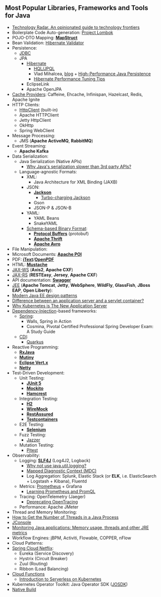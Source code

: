 ## Most Popular Libraries, Frameworks and Tools for Java

- [Technology Radar. An opinionated guide to technology frontiers](https://www.thoughtworks.com/radar)
- Boilerplate Code Auto-generation: [Project Lombok](https://projectlombok.org/)
- POJO-DTO Mapping: [**MapStruct**](https://mapstruct.org/)
- Bean Validation: [Hibernate Validator](https://hibernate.org/validator/documentation/getting-started/)
- Persistence:
  - [JDBC](https://www.baeldung.com/jpa-vs-jdbc)
  - JPA
    - [Hibernate](https://www.baeldung.com/learn-jpa-hibernate)
      - [HQL/JPQL](https://docs.jboss.org/hibernate/orm/4.3/devguide/en-US/html/ch11.html)
      - Vlad Mihalcea, [blog](https://vladmihalcea.com/blog/) + [High-Performance Java Persistence](https://vladmihalcea.com/books/high-performance-java-persistence/)
      - [Hibernate Performance Tuning Tips](https://thorben-janssen.com/tips-to-boost-your-hibernate-performance/?utm_source=social&utm_medium=twitter&utm_campaign=tutorial)
    - EclipseLink
    - Apache OpenJPA
- [Cache Providers](https://blog.frankel.ch/choose-cache/2/): Caffeine, Ehcache, Infinispan, Hazelcast, Redis, Apache Ignite
- HTTP Clients:
  - [HttpClient](https://openjdk.org/groups/net/httpclient/intro.html) (built-in)
  - Apache HTTPClient
  - Jetty HttpClient
  - OkHttp
  - Spring WebClient 
- Message Processing:
  - JMS (**Apache ActiveMQ**, **RabbitMQ**)
- Event Streaming:
  - **Apache Kafka**
- Data Serialization:
  - Java Serialization (Native APIs)
    - [Why Java's serialization slower than 3rd party APIs?](https://stackoverflow.com/questions/19447623/why-javas-serialization-slower-than-3rd-party-apis)
  - Language-agnostic Formats:
    - XML:
      - Java Architecture for XML Binding (JAXB)
    - JSON:
      - [**Jackson**](https://www.baeldung.com/jackson)
        - [Turbo-charging Jackson](https://github.com/FasterXML/jackson-docs/wiki/Presentation:-Jackson-Performance)
      - Gson
      - JSON-P & JSON-B
    - YAML:
      - YAML Beans
      - SnakeYAML
    - [Schema-based Binary Format](https://martin.kleppmann.com/2012/12/05/schema-evolution-in-avro-protocol-buffers-thrift.html):
      - [**Protocol Buffers**](https://developers.google.com/protocol-buffers/docs/javatutorial) (protobuf)
      - [**Apache Thrift**](https://thrift.apache.org/tutorial/java.html)
      - [**Apache Avro**](https://avro.apache.org/docs/)
- File Manipulation:
- Microsoft Documents: [**Apache POI**](https://www.baeldung.com/java-microsoft-excel)
- PDF: [**iText**](https://www.baeldung.com/java-pdf-creation)/[**OpenPDF**](https://github.com/LibrePDF/OpenPDF)
- HTML: [**Mustache**](https://www.baeldung.com/mustache)
- [JAX-WS](https://www.baeldung.com/jax-ws) (**Axis2**, **Apache CXF**)
- [JAX-RS](https://www.baeldung.com/jax-rs-spec-and-implementations) (**RESTEasy**, **Jersey**, **Apache CXF**)
- API documentation: [**Swagger**](https://swagger.io/tools/open-source/open-source-integrations/)
- [JEE](https://www.baeldung.com/java-enterprise-evolution) (**Apache Tomcat**, **Jetty**, **WebSphere**, **WildFly**, **GlassFish**, **JBoss EAP**, **Open Liberty**):
- [Modern Java EE design patterns](https://www.oreilly.com/content/modern-java-ee-design-patterns/)
- [Difference between an application server and a servlet container?](https://stackoverflow.com/questions/5039354/difference-between-an-application-server-and-a-servlet-container)
- [Why Kubernetes is The New Application Server](https://developers.redhat.com/blog/2018/06/28/why-kubernetes-is-the-new-application-server#)
- [Dependency-Injection](https://dzone.com/articles/dependency-injection-implementation-in-core-java-1)-based frameworks:
  - [Spring](https://spring.io/projects/):
      - Walls, Spring in Action
      - Cosmina, Pivotal Certified Professional Spring Developer Exam: A Study Guide
  - [CDI](https://www.baeldung.com/java-ee-cdi):
    - [Quarkus](https://quarkus.io/guides/)
- Reactive Programming:
  - [**RxJava**](https://github.com/ReactiveX/RxJava)
  - [**Mutiny**](https://smallrye.io)
  - [**Eclipse Vert.x**](https://vertx.io/docs/vertx-core/java/)
  - [**Netty**](https://medium.com/geekculture/a-tour-of-netty-5020ecee5494)
- Test-Driven Development:
  - Unit Testing:
    - [**JUnit 5**](https://www.baeldung.com/junit-5)
    - [**Mockito**](https://www.baeldung.com/mockito-series)
    - [**Hamcrest**](http://hamcrest.org/JavaHamcrest/tutorial)
  - Integration Testing:
    - [**H2**](http://www.h2database.com/html/tutorial.html)
    - [**WireMock**](http://wiremock.org/docs/getting-started/)
    - [**RestAssured**](https://www.baeldung.com/rest-assured-tutorial)
    - [**Testcontainers**](https://www.testcontainers.org/)
  - E2E Testing:
    - [**Selenium**](https://www.selenium.dev/documentation/guidelines/)
  - Fuzz Testing:
    - [Jazzer](https://www.code-intelligence.com/blog/fuzz-targets-jazzer)
  - Mutation Testing:
    - [Pitest](https://pitest.org/)
- Observability: 
  - Logging: [**SLF4J**](https://www.baeldung.com/slf4j-with-log4j2-logback) (Log4J2, Logback)
    - [Why not use java.util.logging?](https://stackoverflow.com/questions/11359187/why-not-use-java-util-logging)
    - [Mapped Diagnostic Context (MDC)](https://www.baeldung.com/mdc-in-log4j-2-logback)
    - Log Aggregation: Splunk, Elastic Stack (or **ELK**, i.e. ElasticSearch + Logstash + Kibana), Fluentd
  - Metrics: [Prometheus](https://prometheus.io/docs/tutorials/getting_started/) + Grafana
    - [Learning Prometheus and PromQL](https://iximiuz.com/en/series/learning-prometheus-and-promql/)
  - Tracing: OpenTelemetry (Jaeger)
    - [Deprecating OpenTracing](https://github.com/opentracing/specification/issues/163)
  - Performance: Apache JMeter
- Thread and Memory Monitoring:
- [How to Get the Number of Threads in a Java Process](https://www.baeldung.com/java-get-number-of-threads)
- [JConsole](https://docs.oracle.com/javase/7/docs/technotes/guides/management/jconsole.html)
- [Monitoring Java applications: Memory usage, threads and other JRE metrics](https://sysdig.com/blog/monitoring-java-jre/)
- Workflow Engines: jBPM, Activiti, Flowable, COPPER, nFlow
- Cloud Patterns:
- [Spring Cloud Netflix](https://spring.io/projects/spring-cloud-netflix):
  - Eureka (Service Discovery)
  - Hystrix (Circuit Breaker)
  - Zuul (Routing)
  - Ribbon (Load Balancing)
- [Cloud Functions](https://developers.googleblog.com/2020/05/java-11-for-cloud-functions.html)
  - [Introduction to Serverless on Kubernetes](https://www.edx.org/course/introduction-to-serverless-on-kubernetes)
- Kubernetes Operator Toolkit: Java Operator SDK ([JOSDK](https://javaoperatorsdk.io/))
- [Native Build](https://developer.okta.com/blog/2021/06/18/native-java-framework-comparison)
